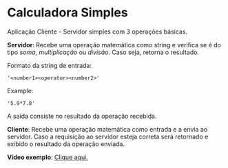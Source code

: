 # Calculadora Simples
Aplicação Cliente - Servidor simples com 3 operações básicas.

**Servidor**:
Recebe uma operação matemática como string e verifica se é do tipo _soma_, _multiplicação_ ou _divisão_. Caso seja, retorna o resultado.

Formato da string de entrada:
```
'<number1><operator><number2>'
``` 
Example:
```
'5.9*7.8'
``` 
A saída consiste no resultado da operação recebida.

**Cliente**:
Recebe uma operação matemática como entrada e a envia ao servidor. Caso a requisição ao servidor esteja correta será retornado e exibido o resultado da operação enviada.

**Vídeo exemplo**:
[Clique aqui.](https://drive.google.com/file/d/1dWkPauLvXfePno6SqAaPbOI9QcbuwUgR/view?usp=share_link)

